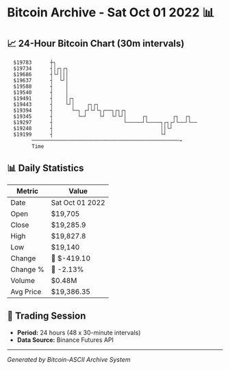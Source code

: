 # Bitcoin Archive - Sat Oct 01 2022 📊

## 📈 24-Hour Bitcoin Chart (30m intervals)

```
  $19783      ┼┐                                               
  $19734      ┤│┌┐┌┐                                           
  $19686      ┤└┘│││                                           
  $19637      ┤  └┘│                                           
  $19588      ┤    │                                           
  $19540      ┤    │                                           
  $19491      ┤    │┌┐                                         
  $19443      ┤    └┘│    ┌┐┌┐                                 
  $19394      ┤      └─┐ ┌┘└┘└┐┌──┐┌┐┌┐                        
  $19345      ┤        └─┘    └┘  └┘└┘│     ┌┐        ┌┐  ┌┐   
  $19297      ┤                       └─────┘└────┐┌┐┌┘└──┘└── 
  $19248      ┤                                   ││└┘         
  $19199      ┤                                   └┘           
        ────────────────────────────────────────────────→
        Time
```

## 📊 Daily Statistics

| Metric | Value |
|--------|-------|
| Date | Sat Oct 01 2022 |
| Open | $19,705 |
| Close | $19,285.9 |
| High | $19,827.8 |
| Low | $19,140 |
| Change | 🔴 $-419.10 |
| Change % | 🔴 -2.13% |
| Volume | $0.48M |
| Avg Price | $19,386.35 |

## 📅 Trading Session

- **Period:** 24 hours (48 x 30-minute intervals)
- **Data Source:** Binance Futures API

---
*Generated by Bitcoin-ASCII Archive System*
